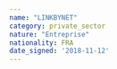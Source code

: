 ```yaml
---
name: "LINKBYNET"
category: private_sector
nature: "Entreprise"
nationality: FRA
date_signed: '2018-11-12'
---
```

    
